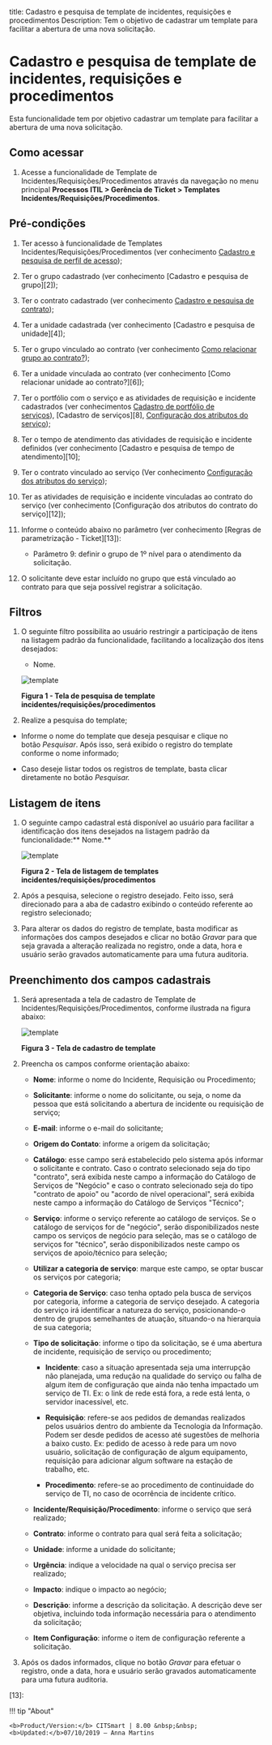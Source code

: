 title: Cadastro e pesquisa de template de incidentes, requisições e procedimentos
Description: Tem o objetivo de cadastrar um template para facilitar a abertura
de uma nova solicitação.

# Cadastro e pesquisa de template de incidentes, requisições e procedimentos

Esta funcionalidade tem por objetivo cadastrar um template para facilitar a
abertura de uma nova solicitação.

Como acessar
------------

1.  Acesse a funcionalidade de Template de Incidentes/Requisições/Procedimentos
    através da navegação no menu principal **Processos ITIL > Gerência de
    Ticket > Templates Incidentes/Requisições/Procedimentos**.

Pré-condições
-------------

1.  Ter acesso à funcionalidade de Templates
    Incidentes/Requisições/Procedimentos (ver conhecimento [Cadastro e pesquisa
    de perfil de
    acesso][1]);

2.  Ter o grupo cadastrado (ver conhecimento [Cadastro e pesquisa de
    grupo][2]);

3.  Ter o contrato cadastrado (ver conhecimento [Cadastro e pesquisa de
    contrato][3]);

4.  Ter a unidade cadastrada (ver conhecimento [Cadastro e pesquisa de
    unidade][4]);

5.  Ter o grupo vinculado ao contrato (ver conhecimento [Como relacionar grupo
    ao
    contrato?][5]);

6.  Ter a unidade vinculada ao contrato (ver conhecimento [Como relacionar
    unidade ao
    contrato?][6]);

7.  Ter o portfólio com o serviço e as atividades de requisição e incidente
    cadastrados (ver conhecimentos [Cadastro de portfólio de
    serviços][7]), [Cadastro
    de
    serviços][8], [Configuração
    dos atributos do
    serviço][9]);

8.  Ter o tempo de atendimento das atividades de requisição e incidente
    definidos (ver conhecimento [Cadastro e pesquisa de tempo de
    atendimento][10];

9.  Ter o contrato vinculado ao serviço (Ver conhecimento [Configuração dos
    atributos do
    serviço][11]);

10. Ter as atividades de requisição e incidente vinculadas ao contrato do
    serviço (ver conhecimento [Configuração dos atributos do contrato do
    serviço][12]);

11. Informe o conteúdo abaixo no parâmetro (ver conhecimento [Regras de
    parametrização -
    Ticket][13]):

    -   Parâmetro 9: definir o grupo de 1º nível para o atendimento da solicitação.

1.  O solicitante deve estar incluído no grupo que está vinculado ao contrato
    para que seja possível registrar a solicitação.

Filtros
-------

1.  O seguinte filtro possibilita ao usuário restringir a participação de itens
    na listagem padrão da funcionalidade, facilitando a localização dos itens
    desejados:

    -   Nome.

    ![template](images/template-incident-1.png)

    **Figura 1 - Tela de pesquisa de template incidentes/requisições/procedimentos**

1.  Realize a pesquisa do template;

-   Informe o nome do template que deseja pesquisar e clique no
    botão *Pesquisar*. Após isso, será exibido o registro do template conforme o
    nome informado;

-   Caso deseje listar todos os registros de template, basta clicar diretamente
    no botão *Pesquisar.*

Listagem de itens
-----------------

1.  O seguinte campo cadastral está disponível ao usuário para facilitar a
    identificação dos itens desejados na listagem padrão da
    funcionalidade:** Nome.**

    ![template](images/template-incident-2.png)

    **Figura 2 - Tela de listagem de templates incidentes/requisições/procedimentos**

1.  Após a pesquisa, selecione o registro desejado. Feito isso, será direcionado
    para a aba de cadastro exibindo o conteúdo referente ao registro
    selecionado;

2.  Para alterar os dados do registro de template, basta modificar as
    informações dos campos desejados e clicar no botão *Gravar* para que seja
    gravada a alteração realizada no registro, onde a data, hora e usuário serão
    gravados automaticamente para uma futura auditoria.

Preenchimento dos campos cadastrais
-----------------------------------

1.  Será apresentada a tela de cadastro de Template de
    Incidentes/Requisições/Procedimentos, conforme ilustrada na figura abaixo:
    
    ![template](images/template-incident-3.png)

    **Figura 3 - Tela de cadastro de template**

1.  Preencha os campos conforme orientação abaixo:

    -   **Nome**: informe o nome do Incidente, Requisição ou Procedimento;

    -   **Solicitante**: informe o nome do solicitante, ou seja, o nome da pessoa
    que está solicitando a abertura de incidente ou requisição de serviço;

    -   **E-mail**: informe o e-mail do solicitante;

    -   **Origem do Contato**: informe a origem da solicitação;

    -   **Catálogo**: esse campo será estabelecido pelo sistema após informar o
    solicitante e contrato. Caso o contrato selecionado seja do tipo "contrato",
    será exibida neste campo a informação do Catálogo de Serviços de "Negócio" e
    caso o contrato selecionado seja do tipo "contrato de apoio" ou "acordo de
    nível operacional", será exibida neste campo a informação do Catálogo de
    Serviços "Técnico";

    -   **Serviço**: informe o serviço referente ao catálogo de serviços. Se o
    catálogo de serviços for de "negócio", serão disponibilizados neste campo os
    serviços de negócio para seleção, mas se o catálogo de serviços for
    "técnico", serão disponibilizados neste campo os serviços de apoio/técnico
    para seleção;

    -   **Utilizar a categoria de serviço**: marque este campo, se optar buscar os
    serviços por categoria;

    -   **Categoria de Serviço**: caso tenha optado pela busca de serviços por
    categoria, informe a categoria de serviço desejado. A categoria do serviço
    irá identificar a natureza do serviço, posicionando-o dentro de grupos
    semelhantes de atuação, situando-o na hierarquia de sua categoria;

    -   **Tipo de solicitação**: informe o tipo da solicitação, se é uma abertura de
    incidente, requisição de serviço ou procedimento;

        -   **Incidente**: caso a situação apresentada seja uma interrupção não
        planejada, uma redução na qualidade do serviço ou falha de algum item de
        configuração que ainda não tenha impactado um serviço de TI. Ex: o link
        de rede está fora, a rede está lenta, o servidor inacessível, etc.

        -   **Requisição**: refere-se aos pedidos de demandas realizados pelos
        usuários dentro do ambiente da Tecnologia da Informação. Podem ser desde
        pedidos de acesso até sugestões de melhoria a baixo custo. Ex: pedido de
        acesso à rede para um novo usuário, solicitação de configuração de algum
        equipamento, requisição para adicionar algum software na estação de
        trabalho, etc.

        -   **Procedimento**: refere-se ao procedimento de continuidade do serviço
        de TI, no caso de ocorrência de incidente crítico.

    -   **Incidente/Requisição/Procedimento**: informe o serviço que será realizado;

    -   **Contrato**: informe o contrato para qual será feita a solicitação;

    -   **Unidade**: informe a unidade do solicitante;

    -   **Urgência**: indique a velocidade na qual o serviço precisa ser realizado;

    -   **Impacto**: indique o impacto ao negócio;

    -   **Descrição**: informe a descrição da solicitação. A descrição deve ser
    objetiva, incluindo toda informação necessária para o atendimento da
    solicitação;

    -   **Item Configuração**: informe o item de configuração referente a
    solicitação.

1.  Após os dados informados, clique no botão *Gravar* para efetuar o registro,
    onde a data, hora e usuário serão gravados automaticamente para uma futura
    auditoria.

[1]:
[2]:
[3]:
[4]:
[5]:
[6]:
[7]:
[8]:
[9]:
[10]:
[11]:
[12]:
[13]:

!!! tip "About"

    <b>Product/Version:</b> CITSmart | 8.00 &nbsp;&nbsp;
    <b>Updated:</b>07/10/2019 – Anna Martins
